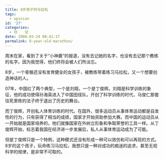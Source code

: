 ```yaml
---
title: 8岁孩子的马拉松
tags:
  - opinion
id: '27'
categories:
  - 日　　记
date: 2008-03-24 08:41:17
permalink: 8-year-old-marathon/
---
```


周末在家，看到了关于“小神鹿”的报道，没有去记她的名字，也没有去记那个教练的名字。因为我觉得，他们终将会被人们所淡忘。

8岁，一个骨骼还没有发育健全的女孩子，被教练带着练习马拉松，又一个想要创造神话的人。

07年，中国红了两个典型，一个是刘翔，一个是丁俊辉。刘翔是科学训练的象征，他的成功使得孙海英进入了中国田径队，开创了科学训练的时代，马俊仁那套往死里练的法子终于退出了历史的舞台。

而丁俊辉，开创私人体育训练的时代。在国外，很多运动员从事体育运动都是自发性的行为，只有获得了相当的成绩，国家才开始资助参加大赛。而中国的运动员从一开始就是国家培养的，他们就像国家在外树立形象和争取荣誉的工具一样。从丁俊辉开始，标志着我国在经济进一步发展后，私人从事体育运动成为了可能。

但是丁俊辉只是一个特例，这种模式还没有形成一种可以效仿和可以再现的方式。8岁的这个孩子，玩命练习马拉松，我想只是一种对成功的痴迷的追求，甚至无视科学的规律，是非常不可取的。